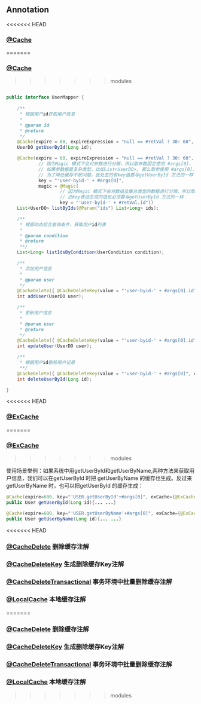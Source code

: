 ## Annotation

<<<<<<< HEAD
### [@Cache](../src/main/java/com/jarvis/cache/annotation/Cache.java "@Cache")
=======
### [@Cache](../autoload-cache-common/src/main/java/com/jarvis/cache/annotation/Cache.java "@Cache")
>>>>>>> modules


```java

public interface UserMapper {
    
    /**
     * 根据用户id获取用户信息
     * 
     * @param id
     * @return
     */
    @Cache(expire = 60, expireExpression = "null == #retVal ? 30: 60", key = "'user-byid-' + #args[0]")
    UserDO getUserById(Long id);

    @Cache(expire = 60, expireExpression = "null == #retVal ? 30: 60",
            // 因为Magic 模式下会对参数进行分隔，所以取参数固定使用 #args[0]，
            // 如果参数据是复杂类型，比如List<UserDO>, 那么取参使用 #args[0].id
            // 为了降低缓存不致问题，些处生的有key值要与getUserById 方法的一样
            key = "'user-byid-' + #args[0]",
            magic = @Magic(
                    // 因为Magic 模式下会对数组及集合类型的数据进行分隔，所以取返回值固定使用 #retVal，
                    // 此key表达生成的值也必须要与getUserById 方法的一样
                    key = "'user-byid-' + #retVal.id"))
    List<UserDO> listByIds(@Param("ids") List<Long> ids);

    /**
     * 根据动态组合查询条件，获取用户id列表
     * 
     * @param condition
     * @return
     **/
    List<Long> listIdsByCondition(UserCondition condition);

    /**
     * 添加用户信息
     * 
     * @param user
     */
    @CacheDelete({ @CacheDeleteKey(value = "'user-byid-' + #args[0].id") })
    int addUser(UserDO user);

    /**
     * 更新用户信息
     * 
     * @param user
     * @return
     */
    @CacheDelete({ @CacheDeleteKey(value = "'user-byid-' + #args[0].id", condition = "#retVal > 0") })
    int updateUser(UserDO user);

    /**
     * 根据用户id删除用户记录
     **/
    @CacheDelete({ @CacheDeleteKey(value = "'user-byid-' + #args[0]", condition = "#retVal > 0") })
    int deleteUserById(Long id);

}

```

<<<<<<< HEAD
### [@ExCache](../src/main/java/com/jarvis/cache/annotation/ExCache.java "@ExCache")
=======
### [@ExCache](../autoload-cache-common/src/main/java/com/jarvis/cache/annotation/ExCache.java "@ExCache")
>>>>>>> modules

  使用场景举例：如果系统中用getUserById和getUserByName,两种方法来获取用户信息，我们可以在getUserById 时把 getUserByName 的缓存也生成。反过来getUserByName 时，也可以把getUserById 的缓存生成：

```java
@Cache(expire=600, key="'USER.getUserById'+#args[0]", exCache={@ExCache(expire=600, key="'USER.getUserByName'+#retVal.name")})
public User getUserById(Long id){... ...}

@Cache(expire=600, key="'USER.getUserByName'+#args[0]", exCache={@ExCache(expire=600, key="'USER.getUserById'+#retVal.id")})
public User getUserByName(Long id){... ...}
``` 

<<<<<<< HEAD
### [@CacheDelete](../src/main/java/com/jarvis/cache/annotation/CacheDelete.java "@CacheDelete") 删除缓存注解

### [@CacheDeleteKey](../src/main/java/com/jarvis/cache/annotation/CacheDeleteKey.java "@CacheDeleteKey") 生成删除缓存Key注解

### [@CacheDeleteTransactional](../src/main/java/com/jarvis/cache/annotation/CacheDeleteTransactional.java "@CacheDeleteTransactional") 事务环境中批量删除缓存注解
    
### [@LocalCache](../src/main/java/com/jarvis/cache/annotation/LocalCache.java "@LocalCache") 本地缓存注解
=======
### [@CacheDelete](../autoload-cache-common/src/main/java/com/jarvis/cache/annotation/CacheDelete.java "@CacheDelete") 删除缓存注解

### [@CacheDeleteKey](../autoload-cache-common/src/main/java/com/jarvis/cache/annotation/CacheDeleteKey.java "@CacheDeleteKey") 生成删除缓存Key注解

### [@CacheDeleteTransactional](../autoload-cache-common/src/main/java/com/jarvis/cache/annotation/CacheDeleteTransactional.java "@CacheDeleteTransactional") 事务环境中批量删除缓存注解
    
### [@LocalCache](../autoload-cache-common/src/main/java/com/jarvis/cache/annotation/LocalCache.java "@LocalCache") 本地缓存注解
>>>>>>> modules
